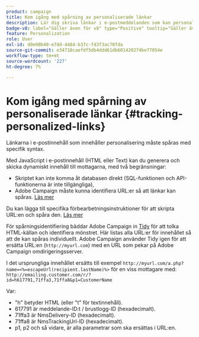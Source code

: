 ```yaml
---
product: campaign
title: Kom igång med spårning av personaliserade länkar
description: Lär dig skriva länkar i e-postmeddelanden som kan personaliseras och supportspårning i Campaign
badge-v8: label="Gäller även för v8" type="Positive" tooltip="Gäller även Campaign v8"
feature: Personalization
role: User
exl-id: d0e00b40-e7dd-4484-b37c-fd3f3ac70fda
source-git-commit: e34718caefdf5db4ddd61db601420274be77054e
workflow-type: tm+mt
source-wordcount: '227'
ht-degree: 7%

---
```


# Kom igång med spårning av personaliserade länkar {#tracking-personalized-links}

Länkarna i e-postinnehåll som innehåller personalisering måste spåras med specifik syntax.

Med JavaScript i e-postinnehåll (HTML eller Text) kan du generera och skicka dynamiskt innehåll till mottagarna, med två begränsningar:

* Skriptet kan inte komma åt databasen direkt (SQL-funktionen och API-funktionerna är inte tillgängliga),
* Adobe Campaign måste kunna identifiera URL:er så att länkar kan spåras. [Läs mer](detecting-tracking-urls.md)

Du kan lägga till specifika förbearbetningsinstruktioner för att skripta URL:en och spåra den. [Läs mer](pre-processing-instructions.md)

För spårningsidentifiering bäddar Adobe Campaign in [Tidy](https://www.html-tidy.org/) för att tolka HTML-källan och identifiera mönstret. Här listas alla URL:er för innehållet så att de kan spåras individuellt. Adobe Campaign använder Tidy igen för att ersätta URL:en (`http://myurl.com`) med en URL som pekar på Adobe Campaign omdirigeringsserver.

I det ursprungliga innehållet ersätts till exempel `http://myurl.com/a.php?name=<%=escapeUrl(recipient.lastName)%>` för en viss mottagare med: `http://emailing.customer.com/r/?id=h617791,71ffa3,71ffa8&p1=CustomerName`

Var:

* &quot;h&quot; betyder HTML (eller &quot;t&quot; för textinnehåll).
* 617791 är meddelande-ID:t / brustlogg-ID (hexadecimalt).
* 71ffa3 är NmsDelivery-ID (hexadecimalt).
* 71ffa8 är NmsTrackingUrl-ID (hexadecimalt).
* p1, p2 och så vidare, är alla parametrar som ska ersättas i URL:en.
